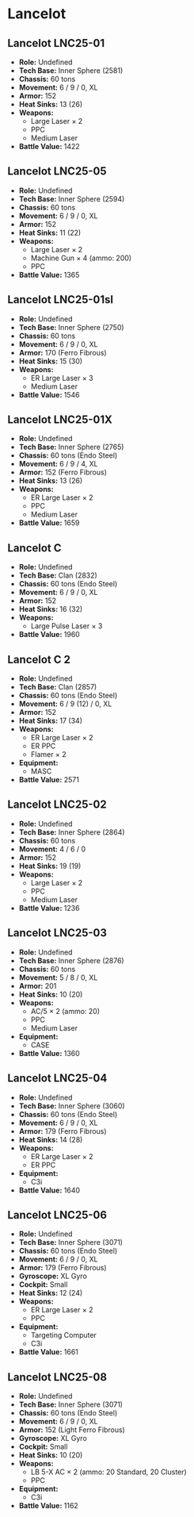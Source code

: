 # Lancelot
## Lancelot LNC25-01
- **Role:** Undefined
- **Tech Base:** Inner Sphere (2581)
- **Chassis:** 60 tons
- **Movement:** 6 / 9 / 0, XL
- **Armor:** 152
- **Heat Sinks:** 13 (26)
- **Weapons:**
  - Large Laser × 2
  - PPC
  - Medium Laser
- **Battle Value:** 1422

## Lancelot LNC25-05
- **Role:** Undefined
- **Tech Base:** Inner Sphere (2594)
- **Chassis:** 60 tons
- **Movement:** 6 / 9 / 0, XL
- **Armor:** 152
- **Heat Sinks:** 11 (22)
- **Weapons:**
  - Large Laser × 2
  - Machine Gun × 4 (ammo: 200)
  - PPC
- **Battle Value:** 1365

## Lancelot LNC25-01sl
- **Role:** Undefined
- **Tech Base:** Inner Sphere (2750)
- **Chassis:** 60 tons
- **Movement:** 6 / 9 / 0, XL
- **Armor:** 170 (Ferro Fibrous)
- **Heat Sinks:** 15 (30)
- **Weapons:**
  - ER Large Laser × 3
  - Medium Laser
- **Battle Value:** 1546

## Lancelot LNC25-01X
- **Role:** Undefined
- **Tech Base:** Inner Sphere (2765)
- **Chassis:** 60 tons (Endo Steel)
- **Movement:** 6 / 9 / 4, XL
- **Armor:** 152 (Ferro Fibrous)
- **Heat Sinks:** 13 (26)
- **Weapons:**
  - ER Large Laser × 2
  - PPC
  - Medium Laser
- **Battle Value:** 1659

## Lancelot C
- **Role:** Undefined
- **Tech Base:** Clan (2832)
- **Chassis:** 60 tons (Endo Steel)
- **Movement:** 6 / 9 / 0, XL
- **Armor:** 152
- **Heat Sinks:** 16 (32)
- **Weapons:**
  - Large Pulse Laser × 3
- **Battle Value:** 1960

## Lancelot C 2
- **Role:** Undefined
- **Tech Base:** Clan (2857)
- **Chassis:** 60 tons (Endo Steel)
- **Movement:** 6 / 9 (12) / 0, XL
- **Armor:** 152
- **Heat Sinks:** 17 (34)
- **Weapons:**
  - ER Large Laser × 2
  - ER PPC
  - Flamer × 2
- **Equipment:**
  - MASC
- **Battle Value:** 2571

## Lancelot LNC25-02
- **Role:** Undefined
- **Tech Base:** Inner Sphere (2864)
- **Chassis:** 60 tons
- **Movement:** 4 / 6 / 0
- **Armor:** 152
- **Heat Sinks:** 19 (19)
- **Weapons:**
  - Large Laser × 2
  - PPC
  - Medium Laser
- **Battle Value:** 1236

## Lancelot LNC25-03
- **Role:** Undefined
- **Tech Base:** Inner Sphere (2876)
- **Chassis:** 60 tons
- **Movement:** 5 / 8 / 0, XL
- **Armor:** 201
- **Heat Sinks:** 10 (20)
- **Weapons:**
  - AC/5 × 2 (ammo: 20)
  - PPC
  - Medium Laser
- **Equipment:**
  - CASE
- **Battle Value:** 1360

## Lancelot LNC25-04
- **Role:** Undefined
- **Tech Base:** Inner Sphere (3060)
- **Chassis:** 60 tons (Endo Steel)
- **Movement:** 6 / 9 / 0, XL
- **Armor:** 179 (Ferro Fibrous)
- **Heat Sinks:** 14 (28)
- **Weapons:**
  - ER Large Laser × 2
  - ER PPC
- **Equipment:**
  - C3i
- **Battle Value:** 1640

## Lancelot LNC25-06
- **Role:** Undefined
- **Tech Base:** Inner Sphere (3071)
- **Chassis:** 60 tons (Endo Steel)
- **Movement:** 6 / 9 / 0, XL
- **Armor:** 179 (Ferro Fibrous)
- **Gyroscope:** XL Gyro
- **Cockpit:** Small
- **Heat Sinks:** 12 (24)
- **Weapons:**
  - ER Large Laser × 2
  - PPC
- **Equipment:**
  - Targeting Computer
  - C3i
- **Battle Value:** 1661

## Lancelot LNC25-08
- **Role:** Undefined
- **Tech Base:** Inner Sphere (3071)
- **Chassis:** 60 tons (Endo Steel)
- **Movement:** 6 / 9 / 0, XL
- **Armor:** 152 (Light Ferro Fibrous)
- **Gyroscope:** XL Gyro
- **Cockpit:** Small
- **Heat Sinks:** 10 (20)
- **Weapons:**
  - LB 5-X AC × 2 (ammo: 20 Standard, 20 Cluster)
  - PPC
- **Equipment:**
  - C3i
- **Battle Value:** 1162


